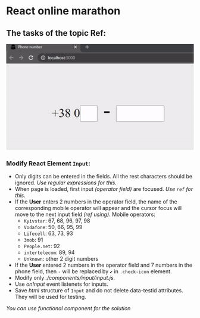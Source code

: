 # React online marathon

## The tasks of the topic Ref:

![Phone input](./img/result.gif)

### Modify React Element `Input`:
- Only digits can be entered in the fields. All the rest characters should be ignored. *Use regular expressions for this.*
- When page is loaded, first input *(operator field)* are focused. *Use `ref` for this.*
- If the **User** enters 2 numbers in the operator field, the name of the corresponding mobile operator will appear and the cursor focus will move to the next input field *(ref using)*. Mobile operators:
  - `Kyivstar`: 67, 68, 96, 97, 98
  - `Vodafone`: 50, 66, 95, 99
  - `Lifecell`: 63, 73, 93
  - `3mob`: 91
  - `People.net`: 92
  - `intertelecom`: 89, 94
  - `Unknown`: other 2 digit numbers
- If the **User** entered 2 numbers in the operator field and 7 numbers in the phone field, then `-` will be replaced by `✔️` in `.check-icon` element.
- Modify only *./components/input/input.js*.
- Use *onInput* event listenets for inputs.
- Save *html* structure of `Input` and do not delete data-testid attributes. They will be used for testing.

*You can use functional component for the solution*
